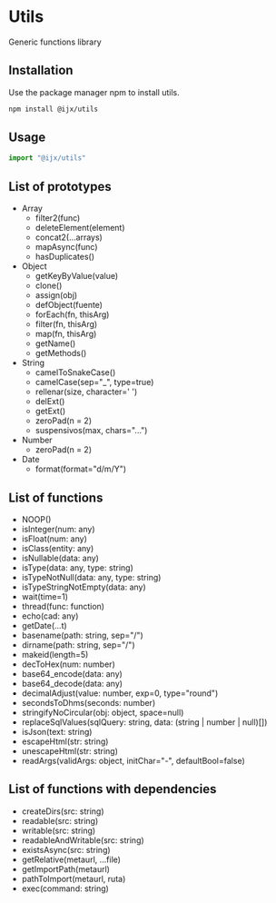 # Utils

Generic functions library

## Installation

Use the package manager npm to install utils.

```bash
npm install @ijx/utils
```

## Usage

```js
import "@ijx/utils"
```

## List of prototypes
- Array
	- filter2(func)
	- deleteElement(element)
	- concat2(...arrays)
	- mapAsync(func)
	- hasDuplicates()
- Object
	- getKeyByValue(value)
	- clone()
	- assign(obj)
	- defObject(fuente)
	- forEach(fn, thisArg)
	- filter(fn, thisArg)
	- map(fn, thisArg)
	- getName()
	- getMethods()
- String
	- camelToSnakeCase()
	- camelCase(sep="_", type=true)
	- rellenar(size, character=' ')
	- delExt()
	- getExt()
	- zeroPad(n = 2)
	- suspensivos(max, chars="...")
- Number
	- zeroPad(n = 2)
- Date
	- format(format="d/m/Y")

## List of functions
- NOOP()
- isInteger(num: any)
- isFloat(num: any)
- isClass(entity: any)
- isNullable(data: any)
- isType(data: any, type: string)
- isTypeNotNull(data: any, type: string)
- isTypeStringNotEmpty(data: any)
- wait(time=1)
- thread(func: function)
- echo(cad: any)
- getDate(...t)
- basename(path: string, sep="/")
- dirname(path: string, sep="/")
- makeid(length=5)
- decToHex(num: number)
- base64_encode(data: any)
- base64_decode(data: any)
- decimalAdjust(value: number, exp=0, type="round")
- secondsToDhms(seconds: number)
- stringifyNoCircular(obj: object, space=null)
- replaceSqlValues(sqlQuery: string, data: (string | number | null)[])
- isJson(text: string)
- escapeHtml(str: string)
- unescapeHtml(str: string)
- readArgs(validArgs: object, initChar="-", defaultBool=false)

## List of functions with dependencies
- createDirs(src: string)
- readable(src: string)
- writable(src: string)
- readableAndWritable(src: string)
- existsAsync(src: string)
- getRelative(metaurl, ...file)
- getImportPath(metaurl)
- pathToImport(metaurl, ruta)
- exec(command: string)

